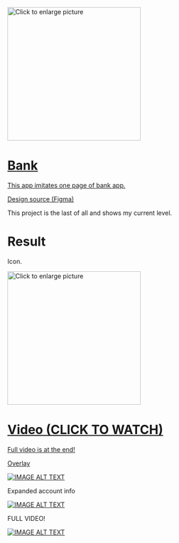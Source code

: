 <a href="https://drive.google.com/uc?export=view&id=1ht2m80Y5IsvhutglPvo5f7mnN1qq2tEC"><img src="https://drive.google.com/uc?export=view&id=1ht2m80Y5IsvhutglPvo5f7mnN1qq2tEC" style="width: 300; max-width: 100%; height: auto" title="Click to enlarge picture" />


# Bank

This app imitates one page of bank app.

[Design source (Figma)](https://www.figma.com/file/m62tdxJ26oG1VR7n8VY8pC/BIND-TEST?node-id=0%3A1)

This project is the last of all and shows my current level.


# Result

Icon.

<a href="https://drive.google.com/uc?export=view&id=1sBWp6IYC4RXajkHUGm_n-znjrRQb9S1r"><img src="https://drive.google.com/uc?export=view&id=1sBWp6IYC4RXajkHUGm_n-znjrRQb9S1r" style="width: 300; max-width: 100%; height: auto" title="Click to enlarge picture" />

# Video  (CLICK TO WATCH)
Full video is at the end!

Overlay

[![IMAGE ALT TEXT](https://drive.google.com/uc?export=view&id=10Y1Z-kMiIpH2FSCig9ENibgxs1Dl3jFW)](https://drive.google.com/uc?export=view&id=1pZX2WQHkm77pCZ7EiUat5zbfaqpF9-dm)

Expanded account info

[![IMAGE ALT TEXT](https://drive.google.com/uc?export=view&id=1fNUGNgycoJ4SeLcSh_bd3DXQ5Q9-Jh3K)](https://drive.google.com/uc?export=view&id=1s7M4vXdmAXTRBNc4cU4c595RG6qhXzPg)

FULL VIDEO! 

[![IMAGE ALT TEXT](https://drive.google.com/uc?export=view&id=1kq5kSMKAv9FRB0aquYJ7WP5ZjG7eMZ-Q)](https://drive.google.com/uc?export=view&id=1wU4SkkUDCaNLvJRjeE2wYtGBszZr6mM1)
